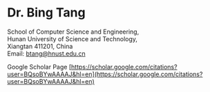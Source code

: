 # Dr. Bing Tang

School of Computer Science and Engineering,   
Hunan University of Science and Technology,   
Xiangtan 411201, China   
Email: btang@hnust.edu.cn   

Google Scholar Page [https://scholar.google.com/citations?user=BQsoBYwAAAAJ&hl=en](https://scholar.google.com/citations?user=BQsoBYwAAAAJ&hl=en)

